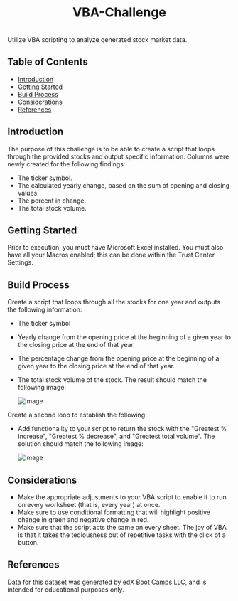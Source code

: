 <h1 align="center"> VBA-Challenge </h1> <br>
Utilize VBA scripting to analyze generated stock market data.

## Table of Contents

- [Introduction](#introduction)
- [Getting Started](#getting-started)
- [Build Process](#build-process)
- [Considerations](#considerations)
- [References](#references)

## Introduction

The purpose of this challenge is to be able to create a script that loops through the provided stocks and output specific information. 
Columns were newly created for the following findings: 
- The ticker symbol.
- The calculated yearly change, based on the sum of opening and closing values.
- The percent in change.
- The total stock volume.


## Getting Started

Prior to execution, you must have Microsoft Excel installed. You must also have all your Macros enabled; this can be done within the Trust Center Settings. 


## Build Process

Create a script that loops through all the stocks for one year and outputs the following information:

- The ticker symbol
- Yearly change from the opening price at the beginning of a given year to the closing price at the end of that year.
- The percentage change from the opening price at the beginning of a given year to the closing price at the end of that year.
- The total stock volume of the stock. The result should match the following image:

    ![image](https://github.com/myoingco/VBA-challenge/assets/160566342/73e91c19-09f4-4549-b504-7e926297726e)

Create a second loop to establish the following:

- Add functionality to your script to return the stock with the "Greatest % increase", "Greatest % decrease", and "Greatest total volume". The solution should match the following image:

    ![image](https://github.com/myoingco/VBA-challenge/assets/160566342/0024593f-f1a4-4a7b-809a-4fa3b8320262)


## Considerations

- Make the appropriate adjustments to your VBA script to enable it to run on every worksheet (that is, every year) at once.
- Make sure to use conditional formatting that will highlight positive change in green and negative change in red.
- Make sure that the script acts the same on every sheet. The joy of VBA is that it takes the tediousness out of repetitive tasks with the click of a button.


## References

Data for this dataset was generated by edX Boot Camps LLC, and is intended for educational purposes only.


